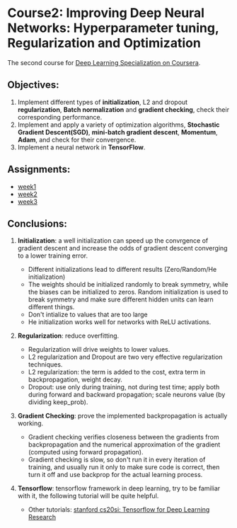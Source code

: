 # Course2: Improving Deep Neural Networks: Hyperparameter tuning, Regularization and Optimization
The second course for [Deep Learning Specialization on Coursera](https://www.coursera.org/specializations/deep-learning).


## Objectives:

1. Implement different types of **initialization**, L2 and dropout **regularization**, **Batch normalization** and **gradient checking**, check their corresponding performance.
2. Implement and apply a variety of optimization algorithms, **Stochastic Gradient Descent(SGD)**, **mini-batch gradient descent**, **Momentum**, **Adam**, and check for their convergence. 
3. Implement a neural network in **TensorFlow**. 

## Assignments:

* [week1](https://github.com/zyunsg/deep-learning/tree/master/course2/week1) 
* [week2](https://github.com/zyunsg/deep-learning/tree/master/course2/week2)
* [week3](https://github.com/zyunsg/deep-learning/tree/master/course2/week3)

## Conclusions:

1. **Initialization**: a well initialization can speed up the convrgence of gradient descent and increase the odds of gradient descent converging to a lower training error.
   * Different initializations lead to different results (Zero/Random/He initialization)
   * The weights should be initialized randomly to break symmetry, while the biases can be initialized to zeros. Random initialization is used to break symmetry and make sure different hidden units can learn different things.
   * Don't intialize to values that are too large
   * He initialization works well for networks with ReLU activations. 
2. **Regularization**: reduce overfitting.
   * Regularization will drive weights to lower values.
   * L2 regularization and Dropout are two very effective regularization techniques.
   * L2 regularization: the term is added to the cost, extra term in backpropagation, weight decay.
   * Dropout: use only during training, not during test time; apply both during forward and backward propagation; scale neurons value (by dividing keep_prob).

3. **Gradient Checking**: prove the implemented backpropagation is actually working.
   * Gradient checking verifies closeness between the gradients from backpropagation and the numerical approximation of the gradient (computed using forward propagation).
   * Gradient checking is slow, so don't run it in every iteration of training, and usually run it only to make sure code is correct, then turn it off and use backprop for the actual learning process.

4. **Tensorflow**: tensorflow framework in deep learning, try to be familiar with it, the following tutorial will be quite helpful.
   * Other tutorials: [stanford cs20si: Tensorflow for Deep Learning Research](https://web.stanford.edu/class/cs20si/)



